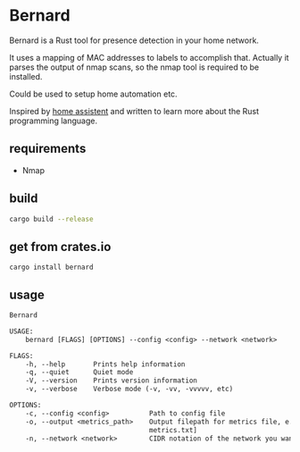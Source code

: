 # Bernard

Bernard is a Rust tool for presence detection in your home network.

It uses a mapping of MAC addresses to labels to accomplish that.
Actually it parses the output of nmap scans, so the nmap tool is required to be installed.

Could be used to setup home automation etc. 

Inspired by [home assistent](https://www.home-assistant.io/getting-started/presence-detection/) and written to learn more about the Rust programming language.

## requirements

* Nmap

## build

```bash
cargo build --release
```

## get from crates.io

```
cargo install bernard
```

## usage

```txt
Bernard

USAGE:
    bernard [FLAGS] [OPTIONS] --config <config> --network <network>

FLAGS:
    -h, --help       Prints help information
    -q, --quiet      Quiet mode
    -V, --version    Prints version information
    -v, --verbose    Verbose mode (-v, -vv, -vvvvv, etc)

OPTIONS:
    -c, --config <config>          Path to config file
    -o, --output <metrics_path>    Output filepath for metrics file, e.g. /var/www/html/metrics.txt [default:
                                   metrics.txt]
    -n, --network <network>        CIDR notation of the network you want to scan, e.g. 192.168.178.1/24
```

